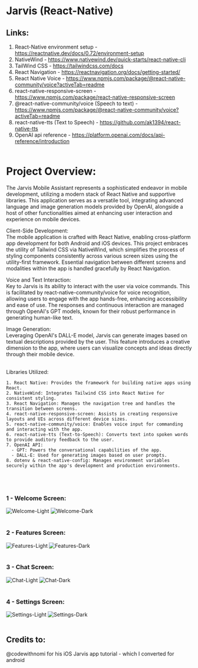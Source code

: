 # Jarvis (React-Native)

## Links:
1. React-Native environment setup - https://reactnative.dev/docs/0.72/environment-setup <br>
2. NativeWind - https://www.nativewind.dev/quick-starts/react-native-cli <br>
3. TailWind CSS - https://tailwindcss.com/docs
4. React Navigation - https://reactnavigation.org/docs/getting-started/ <br>
5. React Native Voice - https://www.npmjs.com/package/@react-native-community/voice?activeTab=readme <br>
6. react-native-responsive-screen - https://www.npmjs.com/package/react-native-responsive-screen <br>
7. @react-native-community/voice (Speech to text) - https://www.npmjs.com/package/@react-native-community/voice?activeTab=readme <br>
8. react-native-tts (Text to Speech) - https://github.com/ak1394/react-native-tts <br>
9. OpenAI api reference - https://platform.openai.com/docs/api-reference/introduction <br><br>

# Project Overview:<br>
The Jarvis Mobile Assistant represents a sophisticated endeavor in mobile development, utilizing a modern stack of React Native and supportive libraries. This application serves as a versatile tool, integrating advanced language and image generation models provided by OpenAI, alongside a host of other functionalities aimed at enhancing user interaction and experience on mobile devices.

Client-Side Development: <br>
The mobile application is crafted with React Native, enabling cross-platform app development for both Android and iOS devices. This project embraces the utility of Tailwind CSS via NativeWind, which simplifies the process of styling components consistently across various screen sizes using the utility-first framework. Essential navigation between different screens and modalities within the app is handled gracefully by React Navigation.

Voice and Text Interaction: <br>
Key to Jarvis is its ability to interact with the user via voice commands. This is facilitated by react-native-community/voice for voice recognition, allowing users to engage with the app hands-free, enhancing accessibility and ease of use. The responses and continuous interaction are managed through OpenAI's GPT models, known for their robust performance in generating human-like text.

Image Generation: <br>
Leveraging OpenAI's DALL-E model, Jarvis can generate images based on textual descriptions provided by the user. This feature introduces a creative dimension to the app, where users can visualize concepts and ideas directly through their mobile device. <br><br>

Libraries Utilized:
```shell
1. React Native: Provides the framework for building native apps using React.
2. NativeWind: Integrates Tailwind CSS into React Native for consistent styling.
3. React Navigation: Manages the navigation tree and handles the transition between screens.
4. react-native-responsive-screen: Assists in creating responsive layouts and UIs across different device sizes.
5. react-native-community/voice: Enables voice input for commanding and interacting with the app.
6. react-native-tts (Text-to-Speech): Converts text into spoken words to provide auditory feedback to the user.
7. OpenAI API:
  - GPT: Powers the conversational capabilities of the app.
  - DALL-E: Used for generating images based on user prompts.
8. dotenv & react-native-config: Manages environment variables securely within the app's development and production environments.
```
<br><br>

### 1 - Welcome Screen:<br>
![Welcome-Light](https://github.com/user-attachments/assets/49ecf89f-f594-4064-83f1-c282f1c420ff) ![Welcome-Dark](https://github.com/user-attachments/assets/2cf433c6-8d6a-4fa4-b7e0-e38da9c4c8ba)<br><br>

### 2 - Features Screen:<br>
![Features-Light](https://github.com/user-attachments/assets/b7bedd72-8fed-447f-abd5-e763e4ba7410) ![Features-Dark](https://github.com/user-attachments/assets/618f8e71-69c2-45d2-bc47-e78f7da4a040)<br><br>

### 3 - Chat Screen:<br>
![Chat-Light](https://github.com/user-attachments/assets/66a28419-783c-4b73-90a2-2a1b248cde7d) ![Chat-Dark](https://github.com/user-attachments/assets/ffe8940f-0566-47dc-8c97-50f97fbdde1b)<br><br>

### 4 - Settings Screen:<br>
![Settings-Light](https://github.com/user-attachments/assets/1984d156-fa7d-460f-beb6-c97444674592) ![Settings-Dark](https://github.com/user-attachments/assets/b8af9b65-a18d-46c3-90eb-e94fe0ca5428)<br><br>

## Credits to: <br>
@codewithnomi for his iOS Jarvis app tutorial - which I converted for android
